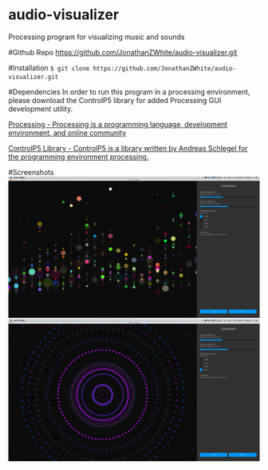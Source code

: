 audio-visualizer
================

Processing program for visualizing music and sounds

#Github Repo
https://github.com/JonathanZWhite/audio-visualizer.git

#Installation
`$ git clone https://github.com/JonathanZWhite/audio-visualizer.git`

#Dependencies
In order to run this program in a processing environment, please download the ControlP5 library for added Processing GUI development utility.

[Processing - Processing is a programming language, development environment, and online community](http://www.processing.org/)

[ControlP5 Library - ControlP5 is a library written by Andreas Schlegel for the programming environment processing.](http://www.sojamo.de/libraries/controlP5/)

#Screenshots
![Alt text](usability_testing_1.png)
![Alt text](usability_testing_2.png)
